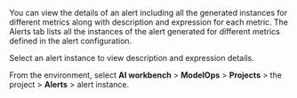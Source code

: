 You can view the details of an alert including all the generated instances for different metrics along with description and expression for each metric. The Alerts tab lists all the instances of the alert generated for different metrics defined in the alert configuration.

Select an alert instance to view description and expression details.

From the environment, select **AI workbench** > **ModelOps** > **Projects** > the project > **Alerts** > alert instance.

